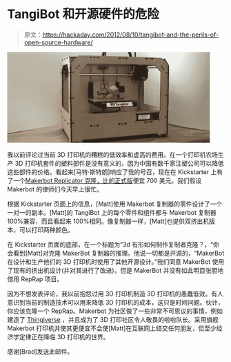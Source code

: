 # TangiBot 和开源硬件的危险

> 原文：<https://hackaday.com/2012/08/10/tangibot-and-the-perils-of-open-source-hardware/>

[![](img/4ae82d4c07b7071d820a6f32a4857b9b.png "tangibot")](http://hackaday.com/wp-content/uploads/2012/08/tangibot.png)

我以前评论过当前 3D 打印机的糟糕的低效率和虚高的费用。在一个打印机农场生产 3D 打印机套件的塑料部件是没有意义的，因为中国有数千家注塑公司可以降低这些部件的价格。看起来[马特·斯特朗]响应了我的号召，现在在 Kickstarter 上有了一个[Makerbot Replicator 克隆，比](http://www.kickstarter.com/projects/2117793364/the-tangibot-3d-printer-the-affordable-makerbot-re)[的正式版](http://store.makerbot.com/replicator-404.html)便宜 700 美元。我们假设 Makerbot 的律师们今天早上很忙。 [](http://www.kickstarter.com/projects/2117793364/the-tangibot-3d-printer-the-affordable-makerbot-re/creator_bio) 

根据 Kickstarter 页面上的信息，[Matt]使用 Makerbot 复制器的零件设计了一个一对一的副本。[Matt]的 TangiBot 上的每个零件和组件都与 Makerbot 复制器 100%兼容，而且看起来 100%相同。像复制器一样，[Matt]也提供双挤出机版本，可以打印两种颜色。

在 Kickstarter 页面的底部，在一个标题为“3d 有形如何制作复制者克隆？，“你会看到[Matt]对克隆 MakerBot 复制器的推理。他说一切都是开源的，“MakerBot 在设计和生产他们的 3D 打印机时使用了其他开源设计。”我们同意 MakerBot 使用了现有的挤出机设计(并对其进行了改进)，但是 MakerBot 并没有如此明目张胆地借用 RepRap 项目。

因为不想发表评论，我以前抱怨过用 3D 打印机制造 3D 打印机的愚蠢低效。有人意识到当前的制造技术可以用来降低 3D 打印机的成本，这只是时间问题。伙计，你应该克隆一个 RepRap。Makerbot 为社区做了一些非常不可思议的事情，例如建造了 [Thingiverse](http://www.thingiverse.com/) ，并且成为了 3D 打印社区令人敬畏的啦啦队长。采用旗舰 Makerbot 打印机并使其更便宜不会使[Matt]在互联网上结交任何朋友，但至少经济学定律正在降临 3D 打印机的世界。

感谢[Brad]发送此邮件。